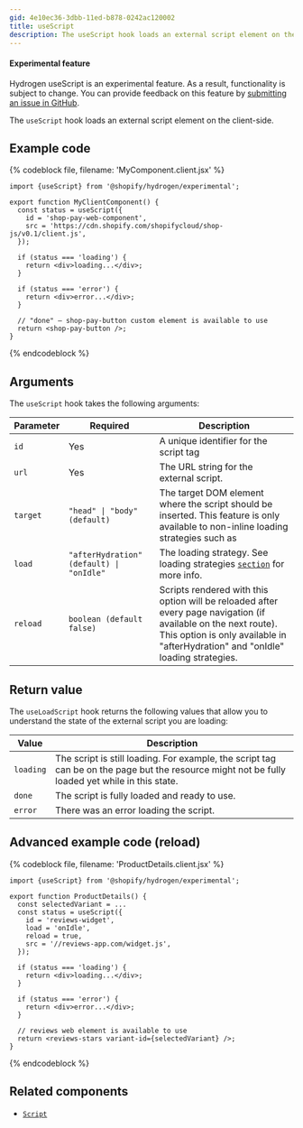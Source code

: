```yaml
---
gid: 4e10ec36-3dbb-11ed-b878-0242ac120002
title: useScript
description: The useScript hook loads an external script element on the client-side.
---
```


<aside class="note beta">
<h4>Experimental feature</h4>

<p>Hydrogen useScript is an experimental feature. As a result, functionality is subject to change. You can provide feedback on this feature by <a href="https://github.com/Shopify/hydrogen/issues">submitting an issue in GitHub</a>.</p>

</aside>

The `useScript` hook loads an external script element on the client-side.

## Example code

{% codeblock file, filename: 'MyComponent.client.jsx' %}
```tsx
import {useScript} from '@shopify/hydrogen/experimental';

export function MyClientComponent() {
  const status = useScript({
    id = 'shop-pay-web-component',
    src = 'https://cdn.shopify.com/shopifycloud/shop-js/v0.1/client.js',
  });

  if (status === 'loading') {
    return <div>loading...</div>;
  }

  if (status === 'error') {
    return <div>error...</div>;
  }

  // "done" — shop-pay-button custom element is available to use
  return <shop-pay-button />;
}
```
{% endcodeblock %}


## Arguments

The `useScript` hook takes the following arguments:

| Parameter | Required | Description                                                                                                         |
| --------- | -------- | ------------------------------------------------------------------------------------------------------------------- |
| `id`     | Yes      | A unique identifier for the script tag                                                                             |
| `url`     | Yes      | The URL string for the external script.                                                                             |
| `target`           | <code>"head" \| "body" (default)</code>      | The target DOM element where the script should be inserted. This feature is only available to non-inline loading strategies such as
| `load`          | <code>"afterHydration" (default) \| "onIdle"</code>| The loading strategy. See loading strategies [`section`](https://shopify.dev/api/hydrogen/components/primitive/script#loading-strategies) for more info. |
| `reload`         | <code>boolean (default false)</code> | Scripts rendered with this option will be reloaded after every page navigation (if available on the next route). This option is only available in "afterHydration" and "onIdle" loading strategies. |

## Return value

The `useLoadScript` hook returns the following values that allow you to understand the state of the external script you are loading:

| Value     | Description                                                                                                                                     |
| --------- | ----------------------------------------------------------------------------------------------------------------------------------------------- |
| `loading` | The script is still loading. For example, the script tag can be on the page but the resource might not be fully loaded yet while in this state. |
| `done`    | The script is fully loaded and ready to use.                                                                                                    |
| `error`   | There was an error loading the script.                                                                                                          |


## Advanced example code (reload)

{% codeblock file, filename: 'ProductDetails.client.jsx' %}
```tsx
import {useScript} from '@shopify/hydrogen/experimental';

export function ProductDetails() {
  const selectedVariant = ...
  const status = useScript({
    id = 'reviews-widget',
    load = 'onIdle',
    reload = true,
    src = '//reviews-app.com/widget.js',
  });

  if (status === 'loading') {
    return <div>loading...</div>;
  }

  if (status === 'error') {
    return <div>error...</div>;
  }

  // reviews web element is available to use
  return <reviews-stars variant-id={selectedVariant} />;
}
```
{% endcodeblock %}

## Related components

- [`Script`](https://shopify.dev/api/hydrogen/components/primitive/script)
